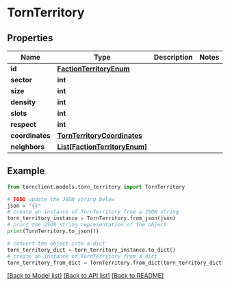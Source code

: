 # TornTerritory


## Properties

Name | Type | Description | Notes
------------ | ------------- | ------------- | -------------
**id** | [**FactionTerritoryEnum**](FactionTerritoryEnum.md) |  | 
**sector** | **int** |  | 
**size** | **int** |  | 
**density** | **int** |  | 
**slots** | **int** |  | 
**respect** | **int** |  | 
**coordinates** | [**TornTerritoryCoordinates**](TornTerritoryCoordinates.md) |  | 
**neighbors** | [**List[FactionTerritoryEnum]**](FactionTerritoryEnum.md) |  | 

## Example

```python
from tornclient.models.torn_territory import TornTerritory

# TODO update the JSON string below
json = "{}"
# create an instance of TornTerritory from a JSON string
torn_territory_instance = TornTerritory.from_json(json)
# print the JSON string representation of the object
print(TornTerritory.to_json())

# convert the object into a dict
torn_territory_dict = torn_territory_instance.to_dict()
# create an instance of TornTerritory from a dict
torn_territory_from_dict = TornTerritory.from_dict(torn_territory_dict)
```
[[Back to Model list]](../README.md#documentation-for-models) [[Back to API list]](../README.md#documentation-for-api-endpoints) [[Back to README]](../README.md)


